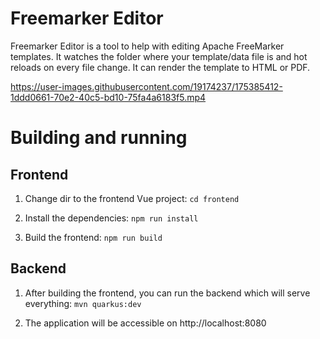 # Freemarker Editor

Freemarker Editor is a tool to help with editing Apache FreeMarker templates. It watches the folder where your template/data file is and hot reloads on every file change. It can render the template to HTML or PDF.

https://user-images.githubusercontent.com/19174237/175385412-1ddd0661-70e2-40c5-bd10-75fa4a6183f5.mp4

# Building and running

## Frontend

1. Change dir to the frontend Vue project: `cd frontend`

2. Install the dependencies: `npm run install`

3. Build the frontend: `npm run build`

## Backend

1. After building the frontend, you can run the backend which will serve everything: `mvn quarkus:dev`

2. The application will be accessible on http://localhost:8080
